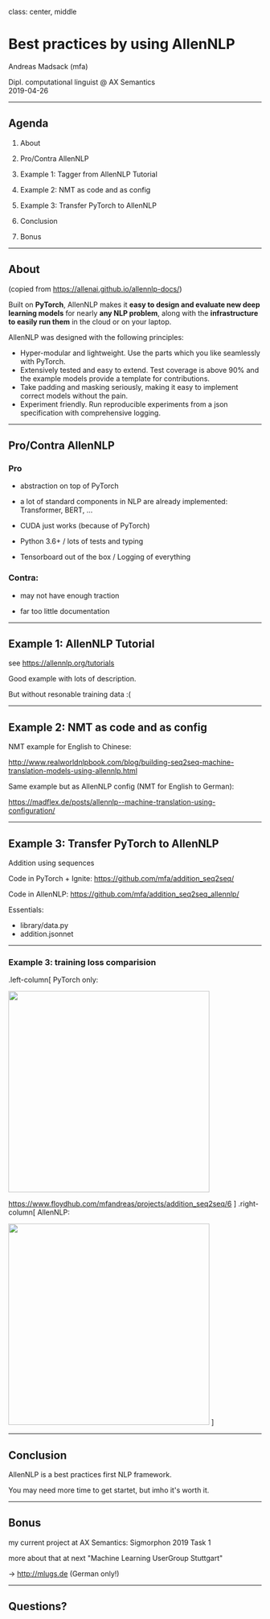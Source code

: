 class: center, middle

# Best practices by using AllenNLP

Andreas Madsack (mfa)

Dipl. computational linguist @ AX Semantics<br/>
2019-04-26

---

## Agenda

1. About

2. Pro/Contra AllenNLP

3. Example 1: Tagger from AllenNLP Tutorial

4. Example 2: NMT as code and as config

5. Example 3: Transfer PyTorch to AllenNLP

6. Conclusion

7. Bonus


---

## About

(copied from https://allenai.github.io/allennlp-docs/)

Built on **PyTorch**, AllenNLP makes it **easy to design and evaluate new deep learning models** for nearly **any NLP problem**, along with the **infrastructure to easily run them** in the cloud or on your laptop.

AllenNLP was designed with the following principles:

- Hyper-modular and lightweight. Use the parts which you like seamlessly with PyTorch.
- Extensively tested and easy to extend. Test coverage is above 90% and the example models provide a template for contributions.
- Take padding and masking seriously, making it easy to implement correct models without the pain.
- Experiment friendly. Run reproducible experiments from a json specification with comprehensive logging.


---

## Pro/Contra AllenNLP

### Pro

- abstraction on top of PyTorch

- a lot of standard components in NLP are already implemented: Transformer, BERT, ...

- CUDA just works (because of PyTorch)

- Python 3.6+ / lots of tests and typing

- Tensorboard out of the box / Logging of everything

### Contra:

- may not have enough traction

- far too little documentation

---

## Example 1: AllenNLP Tutorial

see https://allennlp.org/tutorials

Good example with lots of description.

But without resonable training data :(

---

## Example 2: NMT as code and as config

NMT example for English to Chinese:

http://www.realworldnlpbook.com/blog/building-seq2seq-machine-translation-models-using-allennlp.html

Same example but as AllenNLP config (NMT for English to German):

https://madflex.de/posts/allennlp--machine-translation-using-configuration/

---

## Example 3: Transfer PyTorch to AllenNLP

Addition using sequences

Code in PyTorch + Ignite: https://github.com/mfa/addition_seq2seq/

Code in AllenNLP: https://github.com/mfa/addition_seq2seq_allennlp/

Essentials:

- library/data.py
- addition.jsonnet

---

### Example 3: training loss comparision

.left-column[
PyTorch only:

<img src="https://paste.madflex.de/p4xQGPA9/+inline?" height="400px">

https://www.floydhub.com/mfandreas/projects/addition_seq2seq/6
]
.right-column[
AllenNLP:

<img src="https://paste.madflex.de/yuWRrQjZ/+inline?" height="400px">
]


---

## Conclusion

AllenNLP is a best practices first NLP framework.

You may need more time to get startet, but imho it's worth it.


---

## Bonus

my current project at AX Semantics: Sigmorphon 2019 Task 1

more about that at next "Machine Learning UserGroup Stuttgart"

-> http://mlugs.de (German only!)

---

## Questions?



